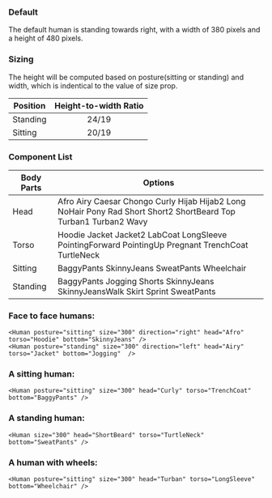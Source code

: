 ### Default
The default human is standing towards right, with a width of 380 pixels and a height of 480 pixels. 

### Sizing
The height will be computed based on posture(sitting or standing) and width, which is indentical to the value of size prop.

|Position|Height-to-width Ratio|
|--------|-----|
|Standing|<center>24/19</center>|
|Sitting |<center>20/19</center>|

### Component List

|Body Parts|Options|
|----------|------------------------------------------------------------------------------------------------------------------|
|Head| Afro Airy Caesar Chongo Curly Hijab Hijab2 Long NoHair Pony Rad Short Short2 ShortBeard Top Turban1 Turban2 Wavy|
|Torso| Hoodie Jacket Jacket2 LabCoat LongSleeve PointingForward PointingUp Pregnant TrenchCoat TurtleNeck               |
|Sitting| BaggyPants SkinnyJeans SweatPants Wheelchair                                                                     |
|Standing| BaggyPants Jogging Shorts SkinnyJeans SkinnyJeansWalk Skirt Sprint SweatPants                                    |

### Face to face humans:
```
<Human posture="sitting" size="300" direction="right" head="Afro" torso="Hoodie" bottom="SkinnyJeans" />
<Human posture="standing" size="300" direction="left" head="Airy" torso="Jacket" bottom="Jogging"  />
```
### A sitting human:
```
<Human posture="sitting" size="300" head="Curly" torso="TrenchCoat" bottom="BaggyPants" />
```
### A standing human:
```
<Human size="300" head="ShortBeard" torso="TurtleNeck" bottom="SweatPants" />
```
### A human with wheels:
```
<Human posture="sitting" size="300" head="Turban" torso="LongSleeve" bottom="Wheelchair" />
```

